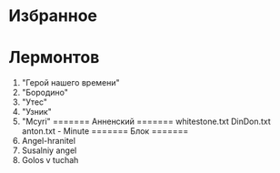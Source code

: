 ﻿﻿Избранное
=======
Лермонтов
=======
1. "Герой нашего времени"
2. "Бородино"
3. "Утес"
4. "Узник"
5. "Mcyri"
=======
Анненский
=======
whitestone.txt
DinDon.txt
anton.txt - Minute
=======
Блок
=======
1. Angel-hranitel
2. Susalniy angel
3. Golos v tuchah


